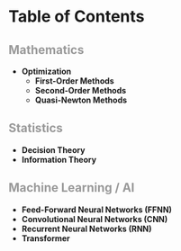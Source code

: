 <h1>Table of Contents</h1>
<h2><span style="color: #999999;">Mathematics</span></h2>
<ul>
<li><strong>Optimization</strong>
<ul>
<li><strong>First-Order Methods</strong></li>
<li><strong>Second-Order Methods</strong></li>
<li><strong>Quasi-Newton Methods</strong></li>
</ul>
</li>
</ul>
<h2><span style="color: #999999;">Statistics</span></h2>
<ul>
<li><strong>Decision Theory</strong></li>
<li><strong>Information Theory</strong></li>
</ul>
<h2><span style="color: #999999;">Machine Learning / AI</span></h2>
<ul>
<li><strong>Feed-Forward Neural Networks (FFNN)</strong></li>
<li><strong>Convolutional Neural Networks (CNN)</strong></li>
<li><strong>Recurrent Neural Networks (RNN)</strong></li>
<li><strong>Transformer</strong></li>
</ul>
<p>&nbsp;</p>
